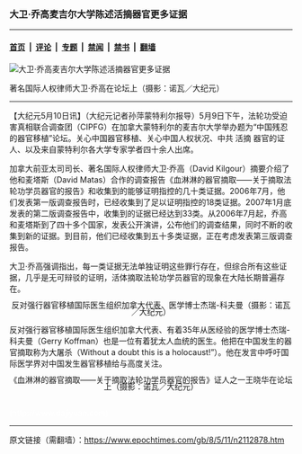 ### 大卫‧乔高麦吉尔大学陈述活摘器官更多证据

---

#### [首页](../../../..?n2112878) &nbsp;|&nbsp; [评论](../../../../../epoch-comment?n2112878) &nbsp;|&nbsp; [专题](../../../../../epoch-special?n2112878) &nbsp;|&nbsp; [禁闻](../../../../../epoch-news?n2112878) &nbsp;|&nbsp; [禁书](../../../../../books?n2112878) &nbsp;|&nbsp; [翻墙](https://github.com/gfw-breaker/nogfw/blob/master/README.md?n2112878)


<div><img alt="大卫‧乔高麦吉尔大学陈述活摘器官更多证据" class="attachment-djy_600_400 size-djy_600_400 wp-post-image" src="https://i.epochtimes.com/assets/uploads/2008/05/805101211171548-320x400.jpg"/>
<div class="caption">
 <p>
  著名国际人权律师大卫‧乔高在论坛上（摄影：诺瓦／大纪元）
 </p>
</div></div><hr/><div class="post_content" id="artbody" itemprop="articleBody">
 <!-- article content begin -->
 <p>
  【大纪元5月10日讯】（大纪元记者孙萍蒙特利尔报导）5月9日下午，法轮功受迫害真相联合调查团（CIPFG）在加拿大蒙特利尔的麦吉尔大学举办题为“中国残忍的器官移植”论坛。关心中国器官移植、关心中国人权状况、中共
  <ok href="https://www.epochtimes.com/gb/tag/%E6%B4%BB%E6%91%98.html">
   活摘
  </ok>
  器官的证人、以及来自蒙特利尔各大学专家学者四十余人出席。
 </p>
 <p>
  加拿大前亚太司司长、著名国际人权律师大卫‧乔高（David Kilgour）摘要介绍了他和麦塔斯（David Matas）合作的调查报告《血淋淋的器官摘取——关于摘取法轮功学员器官的报告》和收集到的能够证明指控的几十类证据。2006年7月，他们发表第一版调查报告时，已经收集到了足以证明指控的18类证据。2007年1月底发表的第二版调查报告中，收集到的证据已经达到33类。从2006年7月起，乔高和麦塔斯到了四十多个国家，发表公开演讲，公布他们的调查结果，同时不断的收集到新的证据。到目前，他们已经收集到五十多类证据，正在考虑发表第三版调查报告。
 </p>
 <p>
  大卫‧乔高强调指出，每一类证据无法单独证明这些罪行存在，但综合所有这些证据，几乎是无可辩驳的证明，活体摘取法轮功学员器官的现象在大陆长期普遍存在。
 </p>
 <p>
  <!--image v 1.0-->
 </p>
 <div style="line-height: 90%; text-align: center;">
  <ok href=" https://i.epochtimes.com/assets/uploads/2008/05/805101211191548.jpg" rel="noreferrer noopener" target="_blank">
   <img alt="" class="size-large wp-image-7322309" src="https://i.epochtimes.com/assets/uploads/2008/05/805101211191548.jpg" title=""/>
  </ok>
  <br/>
  <span class="bn12">
   反对强行器官移植国际医生组织加拿大代表、医学博士杰瑞-科夫曼（摄影：诺瓦／大纪元）
  </span>
 </div>
 <p>
  <!-- -->
 </p>
 <p>
  反对强行器官移植国际医生组织加拿大代表、有着35年从医经验的医学博士杰瑞-科夫曼（Gerry Koffman）也是一位有着犹太人血统的医生。他把在中国发生的器官摘取称为大屠杀（Without a doubt this is a holocaust!”）。他在发言中呼吁国际医学界对中国发生器官移植给与高度关注。
 </p>
 <p>
  <!--image v 1.0-->
 </p>
 <div style="line-height: 90%; text-align: center;">
  <ok href=" https://i.epochtimes.com/assets/uploads/2008/05/805101211181548.jpg" rel="noreferrer noopener" target="_blank">
   <img alt="" class="size-large wp-image-7322310" src="https://i.epochtimes.com/assets/uploads/2008/05/805101211181548.jpg" title=""/>
  </ok>
  <br/>
  <span class="bn12">
   《血淋淋的器官摘取——关于摘取法轮功学员器官的报告》证人之一王晓华在论坛上（摄影：诺瓦／大纪元）
  </span>
 </div>
 <p>
  <!-- -->
  <br/>
  <font color="#ffffff">
   (http://www.dajiyuan.com)
  </font>
 </p>
 <!-- article content end -->
 <div id="below_article_ad">
 </div>
</div>


---

原文链接（需翻墙）：https://www.epochtimes.com/gb/8/5/11/n2112878.htm